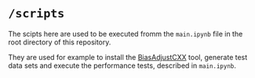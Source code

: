 # `/scripts`

The scipts here are used to be executed fromm the `main.ipynb` file in the root directory of this repository.

They are used for example to install the [BiasAdjustCXX](https://zenodo.org/record/7652734) tool, generate test data sets and execute the performance tests, described in `main.ipynb`.
